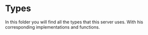# Types

In this folder you will find all the types that this server uses. With his corresponding implementations and functions.